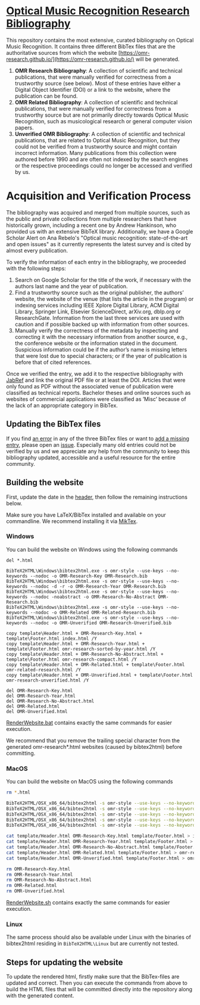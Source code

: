 # [Optical Music Recognition Research Bibliography](https://omr-research.github.io/)

This repository contains the most extensive, curated bibliography on Optical Music Recognition. It contains three different BibTex files that are the authoritative sources from which the website [https://omr-research.github.io/](https://omr-research.github.io/) will be generated.

1. **OMR Research Bibliography**: A collection of scientific and technical publications, that were manually verified for correctness from a trustworthy source (see below). Most of these entries have either a Digital Object Identifier (DOI) or a link to the website, where the publication can be found.
2. **OMR Related Bibliography**: A collection of scientific and technical publications, that were manually verified for correctness from a trustworthy source but are not primarily directly towards Optical Music Recognition, such as musicological research or general computer vision papers.
3. **Unverified OMR Bibliography**: A collection of scientific and technical publications, that are related to Optical Music Recognition, but they could not be verified from a trustworthy source and might contain incorrect information. Many publications from this collection were authored before 1990 and are often not indexed by the search engines or the respective proceedings could no longer be accessed and verified by us.

# Acquisition and Verification Process
The bibliography was acquired and merged from multiple sources, such as the public and private
collections from multiple researchers that have historically grown, including a recent one by Andrew
Hankinson, who provided us with an extensive BibTeX library. Additionally, we have a Google Scholar
Alert on Ana Rebelo's "Optical music recognition: state-of-the-art and open issues" as it currently represents the latest survey and is cited by almost every publication.

To verify the information of each entry in the bibliography, we proceeded with the following steps:

1. Search on Google Scholar for the title of the work, if necessary with the authors last name and the
year of publication.
2. Find a trustworthy source such as the original publisher, the authors’ website, the website of the venue
(that lists the article in the program) or indexing services including IEEE Xplore Digital Library,
ACM Digital Library, Springer Link, Elsevier ScienceDirect, arXiv.org, dblp.org or ResearchGate.
Information from the last three services are used with caution and if possible backed up with
information from other sources.
3. Manually verify the correctness of the metadata by inspecting and correcting it with the necessary
information from another source, e.g., the conference website or the information stated in the document.
Suspicious information could be if the author’s name is missing letters that were lost due to special characters;
or if the year of publication is before that of cited references.

Once we verified the entry, we add it to the respective bibliography with [JabRef](http://www.jabref.org/)
and link the original PDF file or at least the DOI. Articles that were only found as PDF without the
associated venue of publication were classified as technical reports. Bachelor theses and online sources
such as websites of commercial applications were classified as ’Misc’ because of the lack of an appropriate
category in BibTex.

## Updating the BibTex files

If you find [an error](https://github.com/OMR-Research/omr-research.github.io/issues/new?template=incorrect-entry.md) in any of the three BibTex files or want to [add a missing entry](https://github.com/OMR-Research/omr-research.github.io/issues/new?template=missing-entry.md), please open an [issue](https://github.com/OMR-Research/omr-research.github.io/issues/new/choose). Especially many old entries could not be verified by us and we appreciate any help from the community to keep this bibliography updated, accessible and a useful resource for the entire community.

## Building the website
First, update the date in the [header](template/Header.html), then follow the remaining instructions below. 

Make sure you have LaTeX/BibTex installed and available on your commandline. We recommend installing it via [MikTex](https://miktex.org/).

### Windows

You can build the website on Windows using the following commands 

```
del *.html

BibTeX2HTML\Windows\bibtex2html.exe -s omr-style --use-keys --no-keywords --nodoc -o OMR-Research-Key OMR-Research.bib
BibTeX2HTML\Windows\bibtex2html.exe -s omr-style --use-keys --no-keywords --nodoc -d -r -o OMR-Research-Year OMR-Research.bib
BibTeX2HTML\Windows\bibtex2html.exe -s omr-style --use-keys --no-keywords --nodoc -noabstract -o OMR-Research-No-Abstract OMR-Research.bib
BibTeX2HTML\Windows\bibtex2html.exe -s omr-style --use-keys --no-keywords --nodoc -o OMR-Related OMR-Related-Research.bib
BibTeX2HTML\Windows\bibtex2html.exe -s omr-style --use-keys --no-keywords --nodoc -o OMR-Unverified OMR-Research-Unverified.bib

copy template\Header.html + OMR-Research-Key.html + template\Footer.html index.html /Y
copy template\Header.html + OMR-Research-Year.html + template\Footer.html omr-research-sorted-by-year.html /Y
copy template\Header.html + OMR-Research-No-Abstract.html + template\Footer.html omr-research-compact.html /Y
copy template\Header.html + OMR-Related.html + template\Footer.html omr-related-research.html /Y
copy template\Header.html + OMR-Unverified.html + template\Footer.html omr-research-unverified.html /Y

del OMR-Research-Key.html
del OMR-Research-Year.html
del OMR-Research-No-Abstract.html
del OMR-Related.html
del OMR-Unverified.html

```

[RenderWebsite.bat](RenderWebsite.bat) contains exactly the same commands for easier execution.

We recommend that you remove the trailing special character from the generated omr-research*.html websites (caused by bibtex2html) before committing.


### MacOS

You can build the website on MacOS using the following commands 

```bash
rm *.html

BibTeX2HTML/OSX_x86_64/bibtex2html -s omr-style --use-keys --no-keywords --nodoc -o OMR-Research-Key OMR-Research.bib
BibTeX2HTML/OSX_x86_64/bibtex2html -s omr-style --use-keys --no-keywords --nodoc -d -r -o OMR-Research-Year OMR-Research.bib
BibTeX2HTML/OSX_x86_64/bibtex2html -s omr-style --use-keys --no-keywords --nodoc -noabstract -o OMR-Research-No-Abstract OMR-Research.bib
BibTeX2HTML/OSX_x86_64/bibtex2html -s omr-style --use-keys --no-keywords --nodoc -o OMR-Related OMR-Related-Research.bib
BibTeX2HTML/OSX_x86_64/bibtex2html -s omr-style --use-keys --no-keywords --nodoc -o OMR-Unverified OMR-Research-Unverified.bib

cat template/Header.html OMR-Research-Key.html template/Footer.html > index.html
cat template/Header.html OMR-Research-Year.html template/Footer.html > omr-research-sorted-by-year.html
cat template/Header.html OMR-Research-No-Abstract.html template/Footer.html > omr-research-compact.html
cat template/Header.html OMR-Related.html template/Footer.html > omr-related-research.html
cat template/Header.html OMR-Unverified.html template/Footer.html > omr-research-unverified.html

rm OMR-Research-Key.html
rm OMR-Research-Year.html
rm OMR-Research-No-Abstract.html
rm OMR-Related.html
rm OMR-Unverified.html

```

[RenderWebsite.sh](RenderWebsite.sh) contains exactly the same commands for easier execution.

### Linux
The same process should also be available under Linux with the binaries of bibtex2html residing in `BibTeX2HTML\Linux` but are currently not tested.

## Steps for updating the website

To update the rendered html, firstly make sure that the BibTex-files are updated and correct. Then you can execute the commands from above to build the HTML files that will be committed directly into the repository along with the generated content. 
